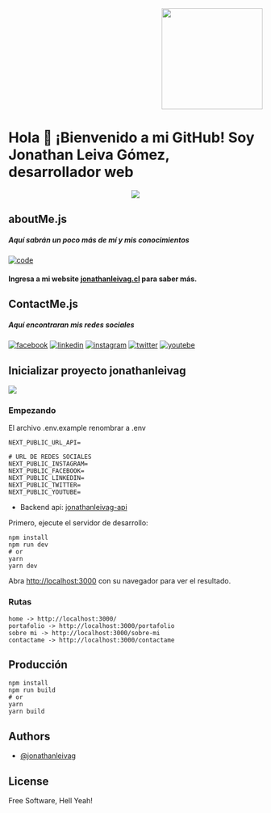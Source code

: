 <div align="end" style="text-align: end;">
    <img width="200" src="https://www.jonathanleivag.cl/images/profile1.PNG" />
</div>

# Hola 👋 ¡Bienvenido a mi GitHub! Soy Jonathan Leiva Gómez, desarrollador web

<div align="center" style="text-align: center;">
  <img src="http://github-profile-summary-cards.vercel.app/api/cards/profile-details?username=jonathanleivag&theme=dracula" />
</div>


## aboutMe.js

##### Aquí sabrán un poco más de mí y mis conocimientos

[![code](https://www.jonathanleivag.cl/code.png "code")](https://www.jonathanleivag.cl/code.png "code")
#### Ingresa a mi website [jonathanleivag.cl](https://www.jonathanleivag.cl/) para saber más.



## ContactMe.js

##### Aquí encontraran mis redes sociales


[![facebook](https://img.shields.io/badge/facebook-%233b5998)](https://www.facebook.com/Jonathanleivag)
[![linkedin](https://img.shields.io/badge/linkedin-%230077B5)](https://www.linkedin.com/in/jonathanleivag)
[![instagram](https://img.shields.io/badge/instagram-%23e1306c)](https://www.instagram.com/jonathanleivag)
[![twitter](https://img.shields.io/badge/twitter-%231da1f2)](https://twitter.com/jonathanleivag)
[![youtebe](https://img.shields.io/badge/youtebe-%23ff0000)](https://www.youtube.com/channel/UCnY9VF84hPwL2AerTB_zaYQ)

## Inicializar proyecto jonathanleivag

<img src="https://www.jonathanleivag.cl/img.png" />

### Empezando

El archivo .env.example renombrar a .env

    NEXT_PUBLIC_URL_API=

    # URL DE REDES SOCIALES
    NEXT_PUBLIC_INSTAGRAM=
    NEXT_PUBLIC_FACEBOOK=
    NEXT_PUBLIC_LINKEDIN=
    NEXT_PUBLIC_TWITTER=
    NEXT_PUBLIC_YOUTUBE=

* Backend api: [jonathanleivag-api](https://github.com/jonathanleivag/jonathanleivag-api)

Primero, ejecute el servidor de desarrollo:

    npm install
    npm run dev
    # or
    yarn
    yarn dev

Abra [http://localhost:3000](http://localhost:3000) con su navegador para ver el resultado.

### Rutas

    home -> http://localhost:3000/
    portafolio -> http://localhost:3000/portafolio
    sobre mi -> http://localhost:3000/sobre-mi
    contactame -> http://localhost:3000/contactame

## Producción
    npm install
    npm run build
    # or
    yarn
    yarn build


## Authors

- [@jonathanleivag](https://www.github.com/jonathanleivag)

## License
 Free Software, Hell Yeah!

